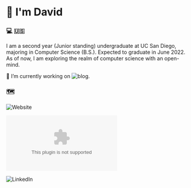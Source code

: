 # :wave: I'm David 

### :computer: :us:

I am a second year (Junior standing) undergraduate at UC San Diego, majoring in 
Computer Science (B.S.). Expected to graduate in June 2022. As of now, I am exploring 
the realm of computer science with an open-mind.

🔭 I’m currently working on ![blog](https://github.com/davidjeong0628/blog). 

### :world_map:

![Website](https://davidjeong0628.github.io/personal_website/)

![Email](davidjeong0628@gmail.com)

![LinkedIn](https://www.linkedin.com/in/david-jeong-b85488192/)